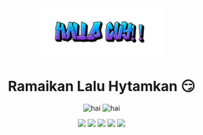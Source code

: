 <p align="center"><a href="https://github.com/Fadhill21"><img width="250px" alt="Hello, I'm Fadhil" src="hallo_cuy-removebg-preview.png" /></a></p>
 
<h1 align="center">
Ramaikan Lalu Hytamkan 😏
</h1>

<!--
**Fadhill21/Fadhill21** is a ✨ _special_ ✨ repository because its `README.md` (this file) appears on your GitHub profile.

Here are some ideas to get you started:

- 🔭 I’m currently working on ...
- 🌱 I’m currently learning ...
- 👯 I’m looking to collaborate on ...
- 🤔 I’m looking for help with ...
- 💬 Ask me about ...
- 📫 How to reach me: ...
- 😄 Pronouns: ...
- ⚡ Fun fact: ...
-->
 <p align="center">
   <img src="https://media.giphy.com/media/v1.Y2lkPTc5MGI3NjExcmh6YzdmMnZidmtlOGtueXR5aWZmYzB6dzZ2bzJrajJiY3Y1OTVjeSZlcD12MV9naWZzX3NlYXJjaCZjdD1n/mXggOh7xql7MI/giphy.gif" alt="hai" width="300px">
 <img src="https://media.giphy.com/media/v1.Y2lkPTc5MGI3NjExNmhyNWlsaGQxeWFiZDZyZGtvdnJ6OW96NGF1dXJpamlvczcya2NxaCZlcD12MV9naWZzX3NlYXJjaCZjdD1n/HmO7FZjok6mhW/giphy.gif" alt="hai" width="300px">
  </p>

  
<p align="center">
  <img src="https://img.shields.io/badge/Facebook-1877F2?style=for-the-badge&logo=facebook&logoColor=white">
   <img src="https://img.shields.io/badge/Spotify-1ED760?&style=for-the-badge&logo=spotify&logoColor=white">
  <img src="https://img.shields.io/badge/YouTube_Music-FF0000?style=for-the-badge&logo=youtube-music&logoColor=white">
  <img src="https://img.shields.io/badge/YouTube-FF0000?style=for-the-badge&logo=youtube&logoColor=white">
  <img src="https://img.shields.io/badge/Crunchyroll-F47521?style=for-the-badge&logo=crunchyroll&logoColor=white">
</p>
   
